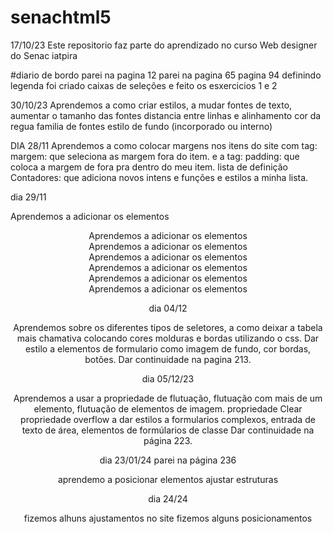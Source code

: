 # senachtml5

17/10/23 Este repositorio faz parte do aprendizado no curso Web designer do Senac iatpira

#diario de bordo
parei na pagina 12
parei na pagina 65
pagina 94 definindo legenda
foi criado caixas de seleções e feito os esxercicios 1 e 2

30/10/23
Aprendemos a como criar estilos, a mudar fontes de texto, aumentar o tamanho das fontes
distancia entre linhas e alinhamento
cor da regua
familia de fontes
estilo de fundo (incorporado ou interno) 
 
 DIA 28/11 
 Aprendemos a como colocar margens nos itens do site com tag: margem:
 que seleciona as margem fora do item.
 e a tag: padding: que coloca a margem de fora pra dentro do meu item.
 lista de definição
 Contadores: que adiciona novos intens e funções e estilos  a minha lista.

 dia 29/11

 Aprendemos a adicionar os elementos <header>
 Aprendemos a adicionar os elementos <nav>
 Aprendemos a adicionar os elementos <section>
 Aprendemos a adicionar os elementos <article>
 Aprendemos a adicionar os elementos <aside>
 Aprendemos a adicionar os elementos <footer>
 Aprendemos a adicionar os elementos <main>

 dia 04/12

 Aprendemos sobre os diferentes tipos de seletores, a como deixar a tabela mais chamativa colocando cores molduras e bordas utilizando o css.
 Dar estilo a elementos de formulario como imagem de fundo, cor  bordas, botões.
 Dar continuidade na pagina 213.

 dia 05/12/23

 Aprendemos a usar a propriedade de flutuação, flutuação com mais de um elemento, flutuação de elementos de imagem.
 propriedade Clear
 propriedade overflow
 a dar estilos a formularios complexos, entrada de texto de área, elementos de formúlarios de classe
 Dar continuidade na página 223.


dia 23/01/24 
parei na página 236

aprendemo a posicionar elementos
ajustar estruturas

dia 24/24

fizemos alhuns ajustamentos no site 
fizemos alguns posicionamentos